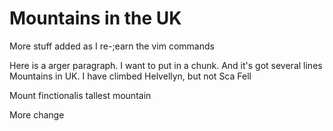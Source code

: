 Mountains in the UK
===================

More stuff added as I re-;earn the vim commands

Here is a arger paragraph. I want to put in a chunk.
And it's got several lines
Mountains in UK. I have climbed Helvellyn, but not Sca Fell

Mount finctionalis tallest mountain

More change


